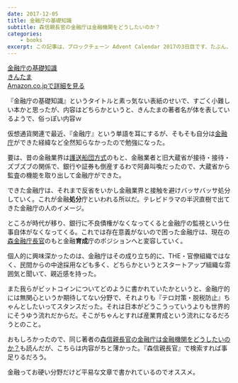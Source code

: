 ```yaml
---
date: 2017-12-05
title: 金融庁の基礎知識
subtitle: 森信親長官の金融庁は金融機関をどうしたいのか？
categories: 
    - books
excerpt: この記事は、ブロックチェーン Advent Calendar 2017の3日目です、たぶん、知らんけど。
---
```



<div class="__media"><a href="https://www.amazon.co.jp/dp/B076M92FCK/?tag=warikiru-22" target="_blank" rel="noopener">
<img src="https://images-fe.ssl-images-amazon.com/images/I/41sIb%2BGXEZL.jpg" alt="" class="__media__image">
<div class="__media__body">
    <div>金融庁の基礎知識</div>
    <div class="__media__text">きんたま</div>
    <div>Amazon.co.jpで詳細を見る</div>
</div>
</a></div>

『金融庁の基礎知識』というタイトルと素っ気ない表紙のせいで、すごく小難しい本かと思ったが、内容はどちらかというと、きんたまの著者名が体を表しているようで、俗っぽい内容ｗ

仮想通貨関連で最近、『金融庁』という単語を耳にするが、そもそも自分は[金融庁](https://ja.wikipedia.org/wiki/%E9%87%91%E8%9E%8D%E5%BA%81)ができた経緯など全然知らなかったので勉強になった。

要は、昔の金融業界は[護送船団方式](https://ja.wikipedia.org/wiki/%E8%AD%B7%E9%80%81%E8%88%B9%E5%9B%A3%E6%96%B9%E5%BC%8F)のもと、金融業者と旧大蔵省が接待・接待・ズブズブの関係で、銀行や証券も倒産するわで阿鼻叫喚だったので、大蔵省から監査の機能を取り出して金融庁ができた。

できた金融庁は、それまで反省をいかし金融業界と接触を避けバッサバッサ処分していく。これが金融**処分**庁といわれる所以だ。テレビドラマの半沢直樹で出てきた金融庁の人のイメージ。

ところが時代が移り、銀行に不良債権がなくなってくると金融庁の監視という仕事自体がなくなってくる。これでは存在意義がないので困った金融庁は、現在の[森金融庁長官](https://forbesjapan.com/articles/detail/17848)のもと金融**育成**庁のポジションへと変容していく。

個人的に興味深かったのは、金融庁はその成り立ち的に、THE・官僚組織ではなく、民間からの中途採用なども多く、どちらかというとスタートアップ組織な雰囲気と聞いて、親近感を持った。

また我らがビットコインについてどのように書かれていたかというと、金融庁的には無関心というか期待してない分野で、それよりも『テロ対策・脱税防止』ちゃんとしたいってスタンスだった。それは日本がどうこうっていうよりも世界的にそうゆう流れだからだ。そこがちゃんとすれば産業育成という流れになるだろうとのこと。

おもしろかったので、同じ著者の[森信親長官の金融庁は金融機関をどうしたいのか？](https://www.amazon.co.jp/dp/B075D85PR7/?tag=warikiru-22)も読んだが、こちらは内容がちと薄かった。『森信親長官』で検索すれば事足りるだろう。

金融ってお硬い分野だけど平易な文章で書かれているのでオススメ。